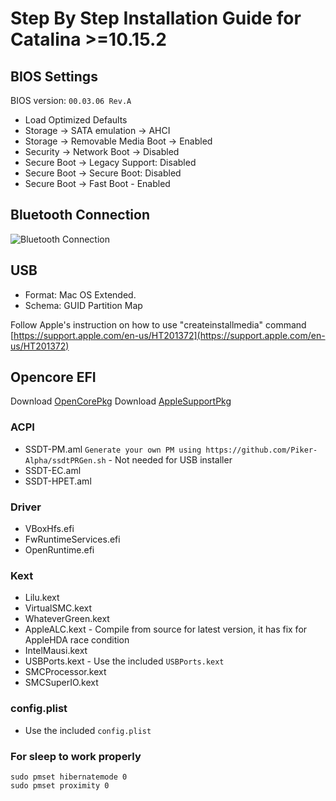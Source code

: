 # Step By Step Installation Guide for Catalina >=10.15.2

## BIOS Settings

BIOS version: `00.03.06 Rev.A`

- Load Optimized Defaults
- Storage -> SATA emulation -> AHCI
- Storage -> Removable Media Boot -> Enabled
- Security -> Network Boot -> Disabled
- Secure Boot -> Legacy Support: Disabled
- Secure Boot -> Secure Boot: Disabled
- Secure Boot -> Fast Boot - Enabled


## Bluetooth Connection
![Bluetooth Connection](images/bl-connection.png)

## USB
- Format: Mac OS Extended.
- Schema: GUID Partition Map       

Follow Apple's instruction on how to use "createinstallmedia" command [https://support.apple.com/en-us/HT201372](https://support.apple.com/en-us/HT201372)

## Opencore EFI

Download [OpenCorePkg](https://github.com/acidanthera/OpenCorePkg/releases/download/0.5.6/OpenCore-0.5.6-RELEASE.zip)
Download [AppleSupportPkg](https://github.com/acidanthera/AppleSupportPkg/releases/download/2.1.6/AppleSupport-2.1.6-RELEASE.zip)

### ACPI 
- SSDT-PM.aml `Generate your own PM using https://github.com/Piker-Alpha/ssdtPRGen.sh` - Not needed for USB installer
- SSDT-EC.aml
- SSDT-HPET.aml

### Driver
- VBoxHfs.efi
- FwRuntimeServices.efi
- OpenRuntime.efi

### Kext
- Lilu.kext
- VirtualSMC.kext
- WhateverGreen.kext
- AppleALC.kext - Compile from source for latest version, it has fix for AppleHDA race condition
- IntelMausi.kext
- USBPorts.kext - Use the included `USBPorts.kext`
- SMCProcessor.kext
- SMCSuperIO.kext

### config.plist
- Use the included `config.plist`

### For sleep to work properly
```
sudo pmset hibernatemode 0
sudo pmset proximity 0
```
